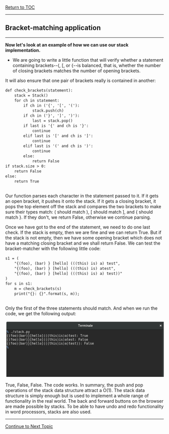 <a href="https://github.com/CyberTrainingUSAF/06-Intro-to-Algorithms/blob/master/00-Table-of-Contents.md"> Return to TOC </a>

---

## Bracket-matching application

---

**Now let's look at an example of how we can use our stack implementation.**

* We are going to write a little function that will verify whether a statement containing brackets--(, [, or {--is balanced, that is, 
whether the number of closing brackets matches the number of opening brackets. 

It will also ensure that one pair of brackets really is contained in another:

```
def check_brackets(statement):
    stack = Stack()
    for ch in statement:
        if ch in ('{', '[', '('):
            stack.push(ch)
        if ch in ('}', ']', ')'):
            last = stack.pop()
        if last is '{' and ch is '}':
            continue
        elif last is '[' and ch is ']':
            continue
        elif last is '(' and ch is ')':
            continue
        else:
            return False
if stack.size > 0:
    return False
else:
    return True
    
```

Our function parses each character in the statement passed to it. If it gets an open bracket, it pushes it onto the stack. If it gets a closing bracket, it pops the top element off the stack and compares the two brackets to make sure their types match: ( should match ), [ should match ], and { should match }. If they don't, we return False, otherwise we continue parsing.

Once we have got to the end of the statement, we need to do one last check. If the stack is empty, then we are fine and we can return True. But if the stack is not empty, then we have some opening bracket which does not have a matching closing bracket and we shall return False. We can test the bracket-matcher with the following little code:

```
s1 = (
    "{(foo), (bar) } [hello] (((this) is) a) test",
    "{(foo), (bar) } [hello] (((this) is) atest",
    "{(foo), (bar) } [hello] (((this) is) a) test))"
)
for s in s1:
    m = check_brackets(s)
    print("{}: {}".format(s, m));
    
```
       
Only the first of the three statements should match. And when we run the code, we get the following output:

![](/Assets/Terminal.png)

True, False, False. The code works. In summary, the push and pop operations of the stack data structure attract a O(1). The stack data structure is simply enough but is used to implement a whole range of functionality in the real world. The back and forward buttons on the browser are made possible by stacks. To be able to have undo and redo functionality in word processors, stacks are also used.

---

<a href="https://github.com/CyberTrainingUSAF/06-Intro-to-Algorithms/blob/master/16_Queue_Lesson.md"> Continue to Next Topic </a>
